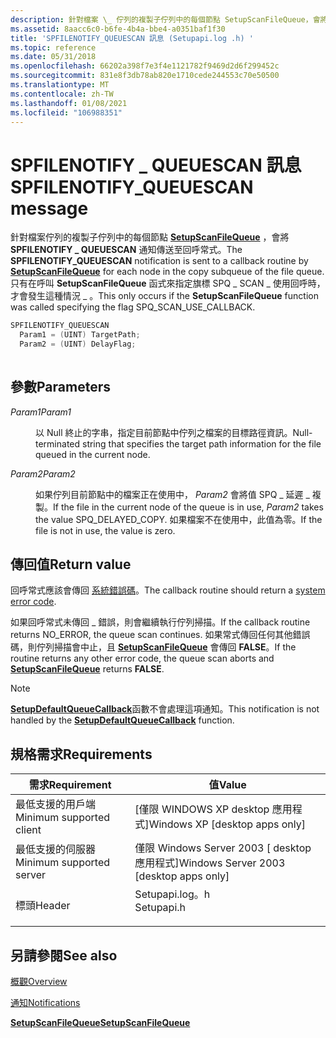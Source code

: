 ```yaml
---
description: 針對檔案 \_ 佇列的複製子佇列中的每個節點 SetupScanFileQueue，會將 SPFILENOTIFY QUEUESCAN 通知傳送至回呼常式。 只有在呼叫 SetupScanFileQueue 函式來指定旗標 SPQ \_ SCAN 使用回呼時，才會發生這種情況 \_ \_ 。
ms.assetid: 8aacc6c0-b6fe-4b4a-bbe4-a0351baf1f30
title: 'SPFILENOTIFY_QUEUESCAN 訊息 (Setupapi.log .h) '
ms.topic: reference
ms.date: 05/31/2018
ms.openlocfilehash: 66202a398f7e3f4e1121782f9469d2d6f299452c
ms.sourcegitcommit: 831e8f3db78ab820e1710cede244553c70e50500
ms.translationtype: MT
ms.contentlocale: zh-TW
ms.lasthandoff: 01/08/2021
ms.locfileid: "106988351"
---
```

# <a name="spfilenotify_queuescan-message"></a><span data-ttu-id="197a2-104">SPFILENOTIFY \_ QUEUESCAN 訊息</span><span class="sxs-lookup"><span data-stu-id="197a2-104">SPFILENOTIFY\_QUEUESCAN message</span></span>

<span data-ttu-id="197a2-105">針對檔案佇列的複製子佇列中的每個節點 [**SetupScanFileQueue**](/windows/desktop/api/Setupapi/nf-setupapi-setupscanfilequeuea) ，會將 **SPFILENOTIFY \_ QUEUESCAN** 通知傳送至回呼常式。</span><span class="sxs-lookup"><span data-stu-id="197a2-105">The **SPFILENOTIFY\_QUEUESCAN** notification is sent to a callback routine by [**SetupScanFileQueue**](/windows/desktop/api/Setupapi/nf-setupapi-setupscanfilequeuea) for each node in the copy subqueue of the file queue.</span></span> <span data-ttu-id="197a2-106">只有在呼叫 **SetupScanFileQueue** 函式來指定旗標 SPQ \_ SCAN \_ 使用回呼時，才會發生這種情況 \_ 。</span><span class="sxs-lookup"><span data-stu-id="197a2-106">This only occurs if the **SetupScanFileQueue** function was called specifying the flag SPQ\_SCAN\_USE\_CALLBACK.</span></span>


```C++
SPFILENOTIFY_QUEUESCAN
  Param1 = (UINT) TargetPath;
  Param2 = (UINT) DelayFlag;
            
```



## <a name="parameters"></a><span data-ttu-id="197a2-107">參數</span><span class="sxs-lookup"><span data-stu-id="197a2-107">Parameters</span></span>

<dl> <dt>

<span data-ttu-id="197a2-108">*Param1*</span><span class="sxs-lookup"><span data-stu-id="197a2-108">*Param1*</span></span> 
</dt> <dd>

<span data-ttu-id="197a2-109">以 Null 終止的字串，指定目前節點中佇列之檔案的目標路徑資訊。</span><span class="sxs-lookup"><span data-stu-id="197a2-109">Null-terminated string that specifies the target path information for the file queued in the current node.</span></span>

</dd> <dt>

<span data-ttu-id="197a2-110">*Param2*</span><span class="sxs-lookup"><span data-stu-id="197a2-110">*Param2*</span></span> 
</dt> <dd>

<span data-ttu-id="197a2-111">如果佇列目前節點中的檔案正在使用中， *Param2* 會將值 SPQ \_ 延遲 \_ 複製。</span><span class="sxs-lookup"><span data-stu-id="197a2-111">If the file in the current node of the queue is in use, *Param2* takes the value SPQ\_DELAYED\_COPY.</span></span> <span data-ttu-id="197a2-112">如果檔案不在使用中，此值為零。</span><span class="sxs-lookup"><span data-stu-id="197a2-112">If the file is not in use, the value is zero.</span></span>

</dd> </dl>

## <a name="return-value"></a><span data-ttu-id="197a2-113">傳回值</span><span class="sxs-lookup"><span data-stu-id="197a2-113">Return value</span></span>

<span data-ttu-id="197a2-114">回呼常式應該會傳回 [系統錯誤碼](/windows/desktop/Debug/system-error-codes)。</span><span class="sxs-lookup"><span data-stu-id="197a2-114">The callback routine should return a [system error code](/windows/desktop/Debug/system-error-codes).</span></span>

<span data-ttu-id="197a2-115">如果回呼常式未傳回 \_ 錯誤，則會繼續執行佇列掃描。</span><span class="sxs-lookup"><span data-stu-id="197a2-115">If the callback routine returns NO\_ERROR, the queue scan continues.</span></span> <span data-ttu-id="197a2-116">如果常式傳回任何其他錯誤碼，則佇列掃描會中止，且 [**SetupScanFileQueue**](/windows/desktop/api/Setupapi/nf-setupapi-setupscanfilequeuea) 會傳回 **FALSE**。</span><span class="sxs-lookup"><span data-stu-id="197a2-116">If the routine returns any other error code, the queue scan aborts and [**SetupScanFileQueue**](/windows/desktop/api/Setupapi/nf-setupapi-setupscanfilequeuea) returns **FALSE**.</span></span>

> [!Note]  
> <span data-ttu-id="197a2-117">[**SetupDefaultQueueCallback**](/windows/desktop/api/Setupapi/nf-setupapi-setupdefaultqueuecallbacka)函數不會處理這項通知。</span><span class="sxs-lookup"><span data-stu-id="197a2-117">This notification is not handled by the [**SetupDefaultQueueCallback**](/windows/desktop/api/Setupapi/nf-setupapi-setupdefaultqueuecallbacka) function.</span></span>

 

## <a name="requirements"></a><span data-ttu-id="197a2-118">規格需求</span><span class="sxs-lookup"><span data-stu-id="197a2-118">Requirements</span></span>



| <span data-ttu-id="197a2-119">需求</span><span class="sxs-lookup"><span data-stu-id="197a2-119">Requirement</span></span> | <span data-ttu-id="197a2-120">值</span><span class="sxs-lookup"><span data-stu-id="197a2-120">Value</span></span> |
|-------------------------------------|---------------------------------------------------------------------------------------|
| <span data-ttu-id="197a2-121">最低支援的用戶端</span><span class="sxs-lookup"><span data-stu-id="197a2-121">Minimum supported client</span></span><br/> | <span data-ttu-id="197a2-122">\[僅限 WINDOWS XP desktop 應用程式\]</span><span class="sxs-lookup"><span data-stu-id="197a2-122">Windows XP \[desktop apps only\]</span></span><br/>                                           |
| <span data-ttu-id="197a2-123">最低支援的伺服器</span><span class="sxs-lookup"><span data-stu-id="197a2-123">Minimum supported server</span></span><br/> | <span data-ttu-id="197a2-124">僅限 Windows Server 2003 \[ desktop 應用程式\]</span><span class="sxs-lookup"><span data-stu-id="197a2-124">Windows Server 2003 \[desktop apps only\]</span></span><br/>                                  |
| <span data-ttu-id="197a2-125">標頭</span><span class="sxs-lookup"><span data-stu-id="197a2-125">Header</span></span><br/>                   | <dl> <span data-ttu-id="197a2-126"><dt>Setupapi.log。h</dt></span><span class="sxs-lookup"><span data-stu-id="197a2-126"><dt>Setupapi.h</dt></span></span> </dl> |



## <a name="see-also"></a><span data-ttu-id="197a2-127">另請參閱</span><span class="sxs-lookup"><span data-stu-id="197a2-127">See also</span></span>

<dl> <dt>

[<span data-ttu-id="197a2-128">概觀</span><span class="sxs-lookup"><span data-stu-id="197a2-128">Overview</span></span>](overview.md)
</dt> <dt>

[<span data-ttu-id="197a2-129">通知</span><span class="sxs-lookup"><span data-stu-id="197a2-129">Notifications</span></span>](notifications.md)
</dt> <dt>

[<span data-ttu-id="197a2-130">**SetupScanFileQueue**</span><span class="sxs-lookup"><span data-stu-id="197a2-130">**SetupScanFileQueue**</span></span>](/windows/desktop/api/Setupapi/nf-setupapi-setupscanfilequeuea)
</dt> </dl>

 

